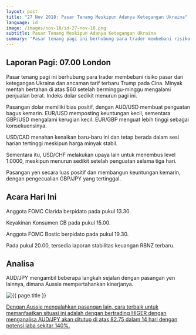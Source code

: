 ```yaml
---
layout: post
title: "27 Nov 2018: Pasar Tenang Meskipun Adanya Ketegangan Ukraina"
language: id
image: /images/nov-18/id-27-nov-18.png
subtitle: Pasar Tenang Meskipun Adanya Ketegangan Ukraina
summary: "Pasar tenang pagi ini berhubung para trader membebani risiko pasar dari ketegangan Ukraina dan ancaman tarif terbaru Trump pada Cina. Minyak mentah bertahan di atas $60 setelah berminggu-minggu mengalami penjualan berat"
---
```

## Laporan Pagi: 07.00 London

Pasar tenang pagi ini berhubung para trader membebani risiko pasar dari ketegangan Ukraina dan ancaman tarif terbaru Trump pada Cina. Minyak mentah bertahan di atas $60 setelah berminggu-minggu mengalami penjualan berat. Indeks dolar sedikit menurun pagi ini.

Pasangan dolar memiliki bias positif, dengan AUD/USD membuat penguatan bagus kemarin. EUR/USD memposting keuntungan kecil, sementara GBP/USD mengalami kerugian kecil. EUR/GBP menguat lebih tinggi sebagai konsekuensinya.

USD/CAD menahan kenaikan baru-baru ini dan tetap berada dalam sesi harian tertinggi meskipun harga minyak stabil.

Sementara itu, USD/CHF melakukan upaya lain untuk menembus level 1.0000, meskipun menurun sedikit setelah penguatan selama tiga hari.

Pasangan yen secara luas positif dan membangun keuntungan kemarin, dengan pengecualian GBP/JPY yang tertinggal.

## Acara Hari Ini

Anggota FOMC Clarida berpidato pada pukul 13.30.

Keyakinan Konsumen CB pada pukul 15.00.

Anggota FOMC Bostic berpidato pada pukul 19.30.

Pada pukul 20.00, tersedia laporan stabilitas keuangan RBNZ terbaru.

## Analisa

AUD/JPY mengambil beberapa langkah sejalan dengan pasangan yen lainnya, dimana Aussie mempertahankan kinerjanya.

<img src="{{ site.url }}/images/nov-18/id-27-nov-18.png" alt="{{ page.title }}" title="{{ page.title }}">

<a href="%LINK%%?currency=USD&market=forex&underlying=frxAUDJPY&formname=higherlower&duration_amount=14&duration_units=d&amount=10&amount_type=stake&expiry_type=duration&barrier=82.75" target="_blank">Dengan Aussie mengalahkan pasangan lain, cara terbaik untuk memanfaatkan situasi ini adalah dengan bertrading HIGER dengan menganalisa AUD/JPY akan ditutup di atas 82.75 dalam 14 hari dengan potensi laba sekitar 140%.</a>
